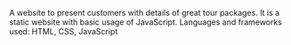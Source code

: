A website to present customers with details of great tour packages. It is a static website with basic usage
of JavaScript.
Languages and frameworks used: HTML, CSS, JavaScript
